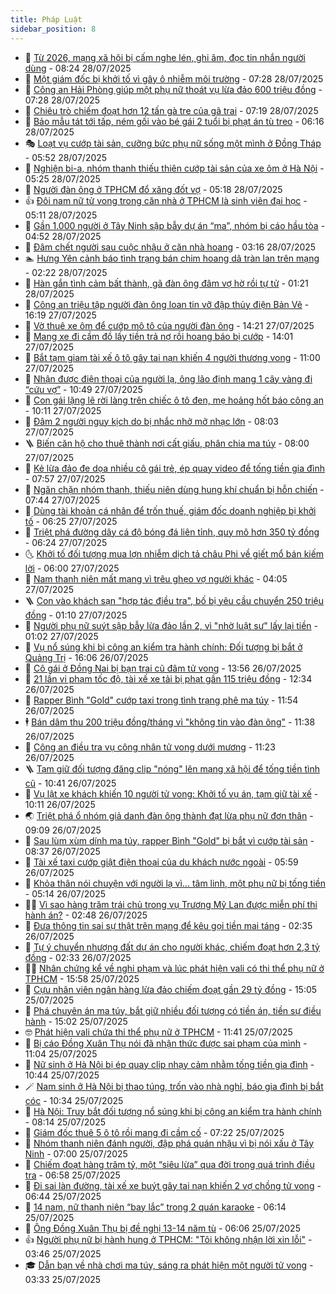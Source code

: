 ```yaml
---
title: Pháp Luật
sidebar_position: 8
---
```


<!-- dantri-phap-luat:START -->
- 🌊 [Từ 2026, mạng xã hội bị cấm nghe lén, ghi âm, đọc tin nhắn người dùng](https://dantri.com.vn/phap-luat/tu-2026-mang-xa-hoi-bi-cam-nghe-len-ghi-am-doc-tin-nhan-nguoi-dung-20250728152025795.htm) - 08:24 28/07/2025
- 🐲 [Một giám đốc bị khởi tố vì gây ô nhiễm môi trường](https://dantri.com.vn/phap-luat/mot-giam-doc-bi-khoi-to-vi-gay-o-nhiem-moi-truong-20250728141433745.htm) - 07:28 28/07/2025
- 🌁 [Công an Hải Phòng giúp một phụ nữ thoát vụ lừa đảo 600 triệu đồng](https://dantri.com.vn/phap-luat/cong-an-hai-phong-giup-mot-phu-nu-thoat-vu-lua-dao-600-trieu-dong-20250728141017589.htm) - 07:28 28/07/2025
- 🎃 [Chiêu trò chiếm đoạt hơn 12 tấn gà tre của gã trai](https://dantri.com.vn/phap-luat/chieu-tro-chiem-doat-hon-12-tan-ga-tre-cua-ga-trai-20250728135547718.htm) - 07:19 28/07/2025
- 🦅 [Bảo mẫu tát tới tấp, ném gối vào bé gái 2 tuổi bị phạt án tù treo](https://dantri.com.vn/phap-luat/bao-mau-tat-toi-tap-nem-goi-vao-be-gai-2-tuoi-bi-phat-an-tu-treo-20250728130334572.htm) - 06:16 28/07/2025
- 🎭 [Loạt vụ cướp tài sản, cưỡng bức phụ nữ sống một mình ở Đồng Tháp](https://dantri.com.vn/phap-luat/loat-vu-cuop-tai-san-cuong-buc-phu-nu-song-mot-minh-o-dong-thap-20250728110640718.htm) - 05:52 28/07/2025
- 🤗 [Nghiện bi-a, nhóm thanh thiếu thiên cướp tài sản của xe ôm ở Hà Nội](https://dantri.com.vn/phap-luat/nghien-bi-a-nhom-thanh-thieu-thien-cuop-tai-san-cua-xe-om-o-ha-noi-20250728121921910.htm) - 05:25 28/07/2025
- 🚀 [Người đàn ông ở TPHCM đổ xăng đốt vợ](https://dantri.com.vn/phap-luat/nguoi-dan-ong-o-tphcm-do-xang-dot-vo-20250728114152285.htm) - 05:18 28/07/2025
- 👍 [Đôi nam nữ tử vong trong căn nhà ở TPHCM là sinh viên đại học](https://dantri.com.vn/phap-luat/doi-nam-nu-tu-vong-trong-can-nha-o-tphcm-la-sinh-vien-dai-hoc-20250728115708357.htm) - 05:11 28/07/2025
- 🧐 [Gần 1.000 người ở Tây Ninh sập bẫy dự án “ma”, nhóm bị cáo hầu tòa](https://dantri.com.vn/phap-luat/gan-1000-nguoi-o-tay-ninh-sap-bay-du-an-ma-nhom-bi-cao-hau-toa-20250728112454428.htm) - 04:52 28/07/2025
- 🫶 [Đâm chết người sau cuộc nhậu ở căn nhà hoang](https://dantri.com.vn/phap-luat/dam-chet-nguoi-sau-cuoc-nhau-o-can-nha-hoang-20250728100530536.htm) - 03:16 28/07/2025
- 🏊 [Hưng Yên cảnh báo tình trạng bán chim hoang dã tràn lan trên mạng](https://dantri.com.vn/phap-luat/hung-yen-canh-bao-tinh-trang-ban-chim-hoang-da-tran-lan-tren-mang-20250728083817626.htm) - 02:22 28/07/2025
- 🌋 [Hàn gắn tình cảm bất thành, gã đàn ông đâm vợ hờ rồi tự tử](https://dantri.com.vn/phap-luat/han-gan-tinh-cam-bat-thanh-ga-dan-ong-dam-vo-ho-roi-tu-tu-20250728064719447.htm) - 01:21 28/07/2025
- 👹 [Công an triệu tập người đàn ông loan tin vỡ đập thủy điện Bản Vẽ](https://dantri.com.vn/phap-luat/cong-an-trieu-tap-nguoi-dan-ong-loan-tin-vo-dap-thuy-dien-ban-ve-20250727225517924.htm) - 16:19 27/07/2025
- 🫣 [Vờ thuê xe ôm để cướp mô tô của người đàn ông](https://dantri.com.vn/phap-luat/vo-thue-xe-om-de-cuop-mo-to-cua-nguoi-dan-ong-20250727202838786.htm) - 14:21 27/07/2025
- 🎃 [Mang xe đi cầm đồ lấy tiền trả nợ rồi hoang báo bị cướp](https://dantri.com.vn/phap-luat/mang-xe-di-cam-do-lay-tien-tra-no-roi-hoang-bao-bi-cuop-20250727203936855.htm) - 14:01 27/07/2025
- 🌝 [Bắt tạm giam tài xế ô tô gây tai nạn khiến 4 người thương vong](https://dantri.com.vn/phap-luat/bat-tam-giam-tai-xe-o-to-gay-tai-nan-khien-4-nguoi-thuong-vong-20250727174148142.htm) - 11:00 27/07/2025
- 🚀 [Nhận được điện thoại của người lạ, ông lão định mang 1 cây vàng đi “cứu vợ”](https://dantri.com.vn/phap-luat/nhan-duoc-dien-thoai-cua-nguoi-la-ong-lao-dinh-mang-1-cay-vang-di-cuu-vo-20250727174420271.htm) - 10:49 27/07/2025
- 🥷 [Con gái lặng lẽ rời làng trên chiếc ô tô đen, mẹ hoảng hốt báo công an](https://dantri.com.vn/phap-luat/con-gai-lang-le-roi-lang-tren-chiec-o-to-den-me-hoang-hot-bao-cong-an-20250727163558848.htm) - 10:11 27/07/2025
- 👺 [Đâm 2 người nguy kịch do bị nhắc nhở mở nhạc lớn](https://dantri.com.vn/phap-luat/dam-2-nguoi-nguy-kich-do-bi-nhac-nho-mo-nhac-lon-20250727144729504.htm) - 08:03 27/07/2025
- 🪜 [Biến căn hộ cho thuê thành nơi cất giấu, phân chia ma túy](https://dantri.com.vn/phap-luat/bien-can-ho-cho-thue-thanh-noi-cat-giau-phan-chia-ma-tuy-20250727143923209.htm) - 08:00 27/07/2025
- 🦄 [Kẻ lừa đảo đe dọa nhiều cô gái trẻ, ép quay video để tống tiền gia đình](https://dantri.com.vn/phap-luat/ke-lua-dao-de-doa-nhieu-co-gai-tre-ep-quay-video-de-tong-tien-gia-dinh-20250727145305211.htm) - 07:57 27/07/2025
- 🦍 [Ngăn chặn nhóm thanh, thiếu niên dùng hung khí chuẩn bị hỗn chiến](https://dantri.com.vn/phap-luat/ngan-chan-nhom-thanh-thieu-nien-dung-hung-khi-chuan-bi-hon-chien-20250727142433559.htm) - 07:44 27/07/2025
- 🌁 [Dùng tài khoản cá nhân để trốn thuế, giám đốc doanh nghiệp bị khởi tố](https://dantri.com.vn/phap-luat/dung-tai-khoan-ca-nhan-de-tron-thue-giam-doc-doanh-nghiep-bi-khoi-to-20250727112832427.htm) - 06:25 27/07/2025
- 💯 [Triệt phá đường dây cá độ bóng đá liên tỉnh, quy mô hơn 350 tỷ đồng](https://dantri.com.vn/phap-luat/triet-pha-duong-day-ca-do-bong-da-lien-tinh-quy-mo-hon-350-ty-dong-20250727123724649.htm) - 06:24 27/07/2025
- 🌜 [Khởi tố đối tượng mua lợn nhiễm dịch tả châu Phi về giết mổ bán kiếm lời](https://dantri.com.vn/phap-luat/khoi-to-doi-tuong-mua-lon-nhiem-dich-ta-chau-phi-ve-giet-mo-ban-kiem-loi-20250727124130266.htm) - 06:00 27/07/2025
- 👹 [Nam thanh niên mất mạng vì trêu ghẹo vợ người khác](https://dantri.com.vn/phap-luat/nam-thanh-nien-mat-mang-vi-treu-gheo-vo-nguoi-khac-20250727104901064.htm) - 04:05 27/07/2025
- 🪜 [Con vào khách sạn &quot;hợp tác điều tra&quot;, bố bị yêu cầu chuyển 250 triệu đồng](https://dantri.com.vn/phap-luat/con-vao-khach-san-hop-tac-dieu-tra-bo-bi-yeu-cau-chuyen-250-trieu-dong-20250727075559763.htm) - 01:10 27/07/2025
- 🦩 [Người phụ nữ suýt sập bẫy lừa đảo lần 2, vì &quot;nhờ luật sư&quot; lấy lại tiền](https://dantri.com.vn/phap-luat/nguoi-phu-nu-suyt-sap-bay-lua-dao-lan-2-vi-nho-luat-su-lay-lai-tien-20250727073328930.htm) - 01:02 27/07/2025
- 💂 [Vụ nổ súng khi bị công an kiểm tra hành chính: Đối tượng bị bắt ở Quảng Trị](https://dantri.com.vn/phap-luat/vu-no-sung-khi-bi-cong-an-kiem-tra-hanh-chinh-doi-tuong-bi-bat-o-quang-tri-20250726230013804.htm) - 16:06 26/07/2025
- 💃 [Cô gái ở Đồng Nai bị bạn trai cũ đâm tử vong](https://dantri.com.vn/phap-luat/co-gai-o-dong-nai-bi-ban-trai-cu-dam-tu-vong-20250726203635957.htm) - 13:56 26/07/2025
- 🧐 [21 lần vi phạm tốc độ, tài xế xe tải bị phạt gần 115 triệu đồng](https://dantri.com.vn/phap-luat/21-lan-vi-pham-toc-do-tai-xe-xe-tai-bi-phat-gan-115-trieu-dong-20250726190122317.htm) - 12:34 26/07/2025
- 🤗 [Rapper Bình &quot;Gold&quot; cướp taxi trong tình trạng phê ma túy](https://dantri.com.vn/phap-luat/rapper-binh-gold-cuop-taxi-trong-tinh-trang-phe-ma-tuy-20250726184859619.htm) - 11:54 26/07/2025
- 🕴 [Bán dâm thu 200 triệu đồng/tháng vì &quot;không tin vào đàn ông&quot;](https://dantri.com.vn/phap-luat/ban-dam-thu-200-trieu-dongthang-vi-khong-tin-vao-dan-ong-20250726181537484.htm) - 11:38 26/07/2025
- 🐎 [Công an điều tra vụ công nhân tử vong dưới mương](https://dantri.com.vn/phap-luat/cong-an-dieu-tra-vu-cong-nhan-tu-vong-duoi-muong-20250726175138432.htm) - 11:23 26/07/2025
- 🪜 [Tạm giữ đối tượng đăng clip &quot;nóng&quot; lên mạng xã hội để tống tiền tình cũ](https://dantri.com.vn/phap-luat/tam-giu-doi-tuong-dang-clip-nong-len-mang-xa-hoi-de-tong-tien-tinh-cu-20250726165627714.htm) - 10:41 26/07/2025
- 🤭 [Vụ lật xe khách khiến 10 người tử vong: Khởi tố vụ án, tạm giữ tài xế](https://dantri.com.vn/phap-luat/vu-lat-xe-khach-khien-10-nguoi-tu-vong-khoi-to-vu-an-tam-giu-tai-xe-20250726170747031.htm) - 10:11 26/07/2025
- 🌏 [Triệt phá ổ nhóm giả danh đàn ông thành đạt lừa phụ nữ đơn thân](https://dantri.com.vn/phap-luat/triet-pha-o-nhom-gia-danh-dan-ong-thanh-dat-lua-phu-nu-don-than-20250726160309766.htm) - 09:09 26/07/2025
- 🎃 [Sau lùm xùm dính ma túy, rapper Bình &quot;Gold&quot; bị bắt vì cướp tài sản](https://dantri.com.vn/phap-luat/sau-lum-xum-dinh-ma-tuy-rapper-binh-gold-bi-bat-vi-cuop-tai-san-20250726152734511.htm) - 08:37 26/07/2025
- 🗽 [Tài xế taxi cướp giật điện thoại của du khách nước ngoài](https://dantri.com.vn/phap-luat/tai-xe-taxi-cuop-giat-dien-thoai-cua-du-khach-nuoc-ngoai-20250726124849619.htm) - 05:59 26/07/2025
- 🌁 [Khỏa thân nói chuyện với người lạ vì... tâm linh, một phụ nữ bị tống tiền](https://dantri.com.vn/phap-luat/khoa-than-noi-chuyen-voi-nguoi-la-vi-tam-linh-mot-phu-nu-bi-tong-tien-20250726112336657.htm) - 05:14 26/07/2025
- 🧑‍💻 [Vì sao hàng trăm trái chủ trong vụ Trương Mỹ Lan được miễn phí thi hành án?](https://dantri.com.vn/phap-luat/vi-sao-hang-tram-trai-chu-trong-vu-truong-my-lan-duoc-mien-phi-thi-hanh-an-20250725111013514.htm) - 02:48 26/07/2025
- 🌮 [Đưa thông tin sai sự thật trên mạng để kêu gọi tiền mai táng](https://dantri.com.vn/phap-luat/dua-thong-tin-sai-su-that-tren-mang-de-keu-goi-tien-mai-tang-20250726090508046.htm) - 02:35 26/07/2025
- 🤗 [Tự ý chuyển nhượng đất dự án cho người khác, chiếm đoạt hơn 2,3 tỷ đồng](https://dantri.com.vn/phap-luat/tu-y-chuyen-nhuong-dat-du-an-cho-nguoi-khac-chiem-doat-hon-23-ty-dong-20250726092124373.htm) - 02:33 26/07/2025
- 👨‍🏫 [Nhân chứng kể về nghi phạm và lúc phát hiện vali có thi thể phụ nữ ở TPHCM](https://dantri.com.vn/phap-luat/nhan-chung-ke-ve-nghi-pham-va-luc-phat-hien-vali-co-thi-the-phu-nu-o-tphcm-20250725204005992.htm) - 15:58 25/07/2025
- 🎉 [Cựu nhân viên ngân hàng lừa đảo chiếm đoạt gần 29 tỷ đồng](https://dantri.com.vn/phap-luat/cuu-nhan-vien-ngan-hang-lua-dao-chiem-doat-gan-29-ty-dong-20250725205531074.htm) - 15:05 25/07/2025
- 🤗 [Phá chuyên án ma túy, bắt giữ nhiều đối tượng có tiền án, tiền sự điều hành](https://dantri.com.vn/phap-luat/pha-chuyen-an-ma-tuy-bat-giu-nhieu-doi-tuong-co-tien-an-tien-su-dieu-hanh-20250725205736308.htm) - 15:02 25/07/2025
- 🤓 [Phát hiện vali chứa thi thể phụ nữ ở TPHCM](https://dantri.com.vn/phap-luat/phat-hien-vali-chua-thi-the-phu-nu-o-tphcm-20250725183441412.htm) - 11:41 25/07/2025
- 👹 [Bị cáo Đồng Xuân Thụ nói đã nhận thức được sai phạm của mình](https://dantri.com.vn/phap-luat/bi-cao-dong-xuan-thu-noi-da-nhan-thuc-duoc-sai-pham-cua-minh-20250725175104566.htm) - 11:04 25/07/2025
- 🐘 [Nữ sinh ở Hà Nội bị ép quay clip nhạy cảm nhằm tống tiền gia đình](https://dantri.com.vn/phap-luat/nu-sinh-o-ha-noi-bi-ep-quay-clip-nhay-cam-nham-tong-tien-gia-dinh-20250725173954011.htm) - 10:44 25/07/2025
- 🪄 [Nam sinh ở Hà Nội bị thao túng, trốn vào nhà nghỉ, báo gia đình bị bắt cóc](https://dantri.com.vn/phap-luat/nam-sinh-o-ha-noi-bi-thao-tung-tron-vao-nha-nghi-bao-gia-dinh-bi-bat-coc-20250725172533170.htm) - 10:34 25/07/2025
- 💄 [Hà Nội: Truy bắt đối tượng nổ súng khi bị công an kiểm tra hành chính](https://dantri.com.vn/phap-luat/ha-noi-truy-bat-doi-tuong-no-sung-khi-bi-cong-an-kiem-tra-hanh-chinh-20250725150849411.htm) - 08:14 25/07/2025
- 🐎 [Giám đốc thuê 5 ô tô rồi mang đi cầm cố](https://dantri.com.vn/phap-luat/giam-doc-thue-5-o-to-roi-mang-di-cam-co-20250725135455121.htm) - 07:22 25/07/2025
- 💯 [Nhóm thanh niên đánh người, đập phá quán nhậu vì bị nói xấu ở Tây Ninh](https://dantri.com.vn/phap-luat/nhom-thanh-nien-danh-nguoi-dap-pha-quan-nhau-vi-bi-noi-xau-o-tay-ninh-20250725134249929.htm) - 07:00 25/07/2025
- 💯 [Chiếm đoạt hàng trăm tỷ, một “siêu lừa” qua đời trong quá trình điều tra](https://dantri.com.vn/phap-luat/chiem-doat-hang-tram-ty-mot-sieu-lua-qua-doi-trong-qua-trinh-dieu-tra-20250725134023053.htm) - 06:58 25/07/2025
- 🌈 [Đi sai làn đường, tài xế xe buýt gây tai nạn khiến 2 vợ chồng tử vong](https://dantri.com.vn/phap-luat/di-sai-lan-duong-tai-xe-xe-buyt-gay-tai-nan-khien-2-vo-chong-tu-vong-20250725132406046.htm) - 06:44 25/07/2025
- 🧠 [14 nam, nữ thanh niên “bay lắc” trong 2 quán karaoke](https://dantri.com.vn/phap-luat/14-nam-nu-thanh-nien-bay-lac-trong-2-quan-karaoke-20250725120656684.htm) - 06:14 25/07/2025
- 🌈 [Ông Đồng Xuân Thụ bị đề nghị 13-14 năm tù](https://dantri.com.vn/phap-luat/ong-dong-xuan-thu-bi-de-nghi-13-14-nam-tu-20250725123837517.htm) - 06:06 25/07/2025
- 👍 [Người phụ nữ bị hành hung ở TPHCM: &quot;Tôi không nhận lời xin lỗi&quot;](https://dantri.com.vn/phap-luat/nguoi-phu-nu-bi-hanh-hung-o-tphcm-toi-khong-nhan-loi-xin-loi-20250724084128415.htm) - 03:46 25/07/2025
- 🎓 [Dẫn bạn về nhà chơi ma túy, sáng ra phát hiện một người tử vong](https://dantri.com.vn/phap-luat/dan-ban-ve-nha-choi-ma-tuy-sang-ra-phat-hien-mot-nguoi-tu-vong-20250724100435292.htm) - 03:33 25/07/2025<!-- dantri-phap-luat:END -->
